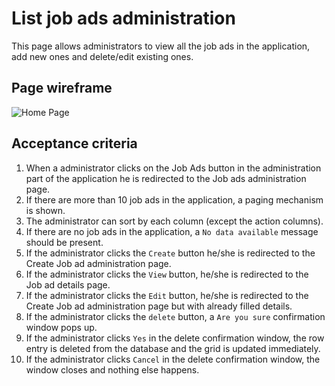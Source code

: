 # List job ads administration

This page allows administrators to view all the job ads in the application, add new ones and delete/edit existing ones.

## Page wireframe

![Home Page](../assets/jobs-ad-admin.png)

## Acceptance criteria

1. When a administrator clicks on the Job Ads button in the administration part of the application he is redirected to the Job ads administration page.
2. If there are more than 10 job ads in the application, a paging mechanism is shown.
3. The administrator can sort by each column (except the action columns).
4. If there are no job ads in the application, a `No data available` message should be present.
5. If the administrator clicks the `Create` button he/she is redirected to the Create Job ad administration page.
6. If the administrator clicks the `View` button, he/she is redirected to the Job ad details page.
7. If the administrator clicks the `Edit` button, he/she is redirected to the Create Job ad administration page but with already filled details.
8. If the administrator clicks the `delete` button, a `Are you sure` confirmation window pops up.
9. If the administrator clicks `Yes` in the delete confirmation window, the row entry is deleted from the database and the grid is updated immediately.
10. If the administrator clicks `Cancel` in the delete confirmation window, the window closes and nothing else happens.